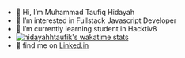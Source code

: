 - 👋 Hi, I’m Muhammad Taufiq Hidayah
- 👀 I’m interested in Fullstack Javascript Developer
- 🌱 I’m currently learning student in Hacktiv8
- [![hidayahhtaufik's wakatime stats](https://github-readme-stats.vercel.app/api/wakatime?username=hidayahhtaufik)](https://wakatime.com/@hidayahhtaufik)
- 📝 find me on [Linked.in](https://www.linkedin.com/in/hidayahhtaufik/)
<!---
hidayahhtaufikk/hidayahhtaufikk is a ✨ special ✨ repository because its `README.md` (this file) appears on your GitHub profile.
You can click the Preview link to take a look at your changes.
--->
